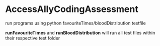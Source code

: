 # AccessAllyCodingAssessment

run programs using python favouriteTimes/bloodDistribution testfile
  
<b>runFavouriteTimes</b> and <b>runBloodDistribution</b> will run all test files within their respective test folder
